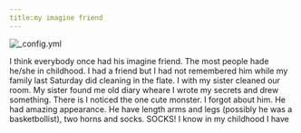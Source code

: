 ```yaml
---
title:my imagine friend
---
```

![_config.yml](http://4.bp.blogspot.com/_oaePI6tsSfE/SQCSzErhUsI/AAAAAAAAAIE/wEjKUibjrD4/s400/20081006135235.jpg)

I think everybody once had his imagine friend. The most people hade he/she in childhood. I had a friend but I had not remembered him
while my family last Saturday did cleaning in the flate. I with my sister cleaned our room. My sister found me old diary wheare I wrote my
secrets and drew something. There is I noticed the one cute monster. I forgot about him. He had amazing appearance. He have length arms 
and legs (possibly he was a basketbollist), two horns and socks. SOCKS! I know in my childhood I have 
